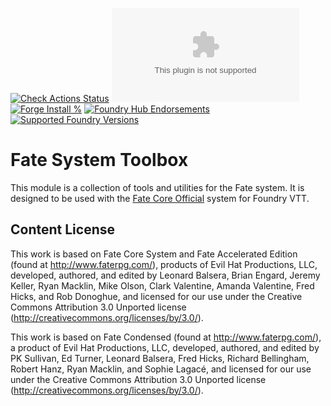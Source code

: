 [![Check Actions Status](https://github.com/nivthefox/foundryvtt-fate-system-toolbox/workflows/Checks/badge.svg)](https://github.com/nivthefox/foundryvtt-fate-system-toolbox/actions)
[![Downloads](https://img.shields.io/github/downloads/nivthefox/foundryvtt-fate-sytstem-toolbox/latest/module.zip)](https://github.com/nivthefox/foundryvtt-fate-system-toolbox/releases/latest)
[![Forge Install %](https://img.shields.io/badge/dynamic/json?label=Forge%20Installs&query=package.installs&suffix=%25&url=https%3A%2F%2Fforge-vtt.com%2Fapi%2Fbazaar%2Fpackage%2Ffate-system-toolbox&colorB=4aa94a)](https://forge-vtt.com/bazaar#package=fate-system-toolbox)
[![Foundry Hub Endorsements](https://img.shields.io/endpoint?logoColor=white&url=https%3A%2F%2Fwww.foundryvtt-hub.com%2Fwp-json%2Fhubapi%2Fv1%2Fpackage%2Ffate-system-toolbox%2Fshield%2Fendorsements)](https://www.foundryvtt-hub.com/package/fate-system-toolbox/)
[![Supported Foundry Versions](https://img.shields.io/endpoint?url=https://foundryshields.com/version?url=https://raw.githubusercontent.com/nivthefox/foundryvtt-fate-system-toolbox/main/module.json)](https://foundryvtt.com/)

# Fate System Toolbox

This module is a collection of tools and utilities for the Fate system. It is designed to be used with the 
[Fate Core Official](https://foundryvtt.com/packages/fate-core-official) system for Foundry VTT.

## Content License
This work is based on Fate Core System and Fate Accelerated Edition (found at http://www.faterpg.com/), products of Evil Hat Productions, LLC, developed, authored, and edited by Leonard Balsera, Brian Engard, Jeremy Keller, Ryan Macklin, Mike Olson, Clark Valentine, Amanda Valentine, Fred Hicks, and Rob Donoghue, and licensed for our use under the Creative Commons Attribution 3.0 Unported license (http://creativecommons.org/licenses/by/3.0/).

This work is based on Fate Condensed (found at http://www.faterpg.com/), a product of Evil Hat Productions, LLC, developed, authored, and edited by PK Sullivan, Ed Turner, Leonard Balsera, Fred Hicks, Richard Bellingham, Robert Hanz, Ryan Macklin, and Sophie Lagacé, and licensed for our use under the Creative Commons Attribution 3.0 Unported license (http://creativecommons.org/licenses/by/3.0/).
